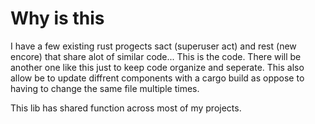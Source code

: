 # Why is this

I have a few existing rust progects sact (superuser act) and rest (new encore) 
that share alot of similar code... This is the code. There will be another one
like this just to keep code organize and seperate. This also allow be to update 
diffrent components with a cargo build as oppose to having to change the same file
multiple times.

This lib has shared function across most of my projects.
